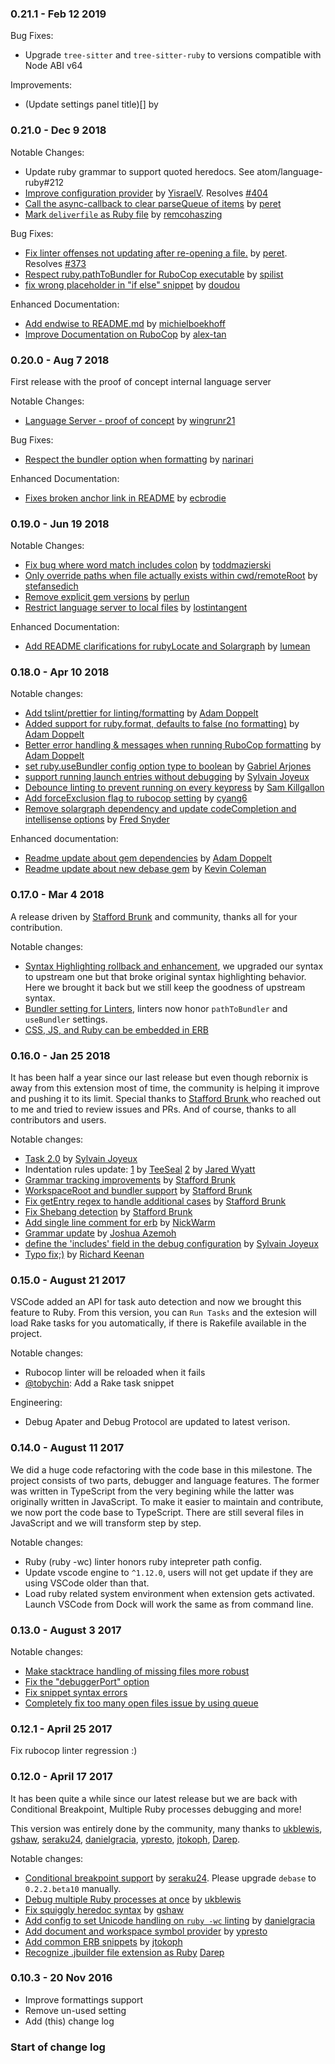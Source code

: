 ### 0.21.1 - Feb 12 2019

Bug Fixes:
* Upgrade `tree-sitter` and `tree-sitter-ruby` to versions compatible with Node ABI v64

Improvements:
* (Update settings panel title)[] by [](https://github.com/rubyide/vscode-ruby/commits?author=vnbrs)

### 0.21.0 - Dec 9 2018

Notable Changes:
* Update ruby grammar to support quoted heredocs. See atom/language-ruby#212
* [Improve configuration provider](https://github.com/rubyide/vscode-ruby/pull/408) by [YisraelV](https://github.com/YisraelV). Resolves [#404](https://github.com/rubyide/vscode-ruby/issues/404)
* [Call the async-callback to clear parseQueue of items](https://github.com/rubyide/vscode-ruby/pull/399) by [peret](https://github.com/peret)
* [Mark `deliverfile` as Ruby file](https://github.com/rubyide/vscode-ruby/pull/395) by [remcohaszing](https://github.com/remcohaszing)

Bug Fixes:
* [Fix linter offenses not updating after re-opening a file.](https://github.com/rubyide/vscode-ruby/pull/409) by [peret](https://github.com/peret). Resolves [#373](https://github.com/rubyide/vscode-ruby/issues/373)
* [Respect ruby.pathToBundler for RuboCop executable](https://github.com/rubyide/vscode-ruby/pull/407) by [spilist](https://github.com/spilist)
* [fix wrong placeholder in "if else" snippet](https://github.com/rubyide/vscode-ruby/pull/272) by [doudou](https://github.com/doudou)

Enhanced Documentation:
* [Add endwise to README.md](https://github.com/rubyide/vscode-ruby/pull/401) by [michielboekhoff](https://github.com/michielboekhoff)
* [Improve Documentation on RuboCop](https://github.com/rubyide/vscode-ruby/pull/384) by [alex-tan](https://github.com/alex-tan)

### 0.20.0 - Aug 7 2018
First release with the proof of concept internal language server

Notable Changes:
* [Language Server - proof of concept](https://github.com/rubyide/vscode-ruby/pull/366) by [wingrunr21](https://github.com/wingrunr21)

Bug Fixes:
* [Respect the bundler option when formatting](https://github.com/rubyide/vscode-ruby/pull/357) by [narinari](https://github.com/narinari)

Enhanced Documentation:
* [Fixes broken anchor link in README](https://github.com/rubyide/vscode-ruby/pull/362) by [ecbrodie](https://github.com/ecbrodie)

### 0.19.0 - Jun 19 2018
Notable Changes:
* [Fix bug where word match includes colon](https://github.com/rubyide/vscode-ruby/pull/353) by [toddmazierski](https://github.com/toddmazierski)
* [Only override paths when file actually exists within cwd/remoteRoot](https://github.com/rubyide/vscode-ruby/pull/350) by [stefansedich](https://github.com/stefansedich)
* [Remove explicit gem versions](https://github.com/rubyide/vscode-ruby/pull/334) by [perlun](https://github.com/perlun)
* [Restrict language server to local files](https://github.com/rubyide/vscode-ruby/pull/326) by [lostintangent](https://github.com/lostintangent)

Enhanced Documentation:
* [Add README clarifications for rubyLocate and Solargraph](https://github.com/rubyide/vscode-ruby/pull/340) by [lumean](https://github.com/lumean)


### 0.18.0 - Apr 10 2018

Notable changes:
* [Add tslint/prettier for linting/formatting](https://github.com/rubyide/vscode-ruby/pull/299) by [Adam Doppelt](https://github.com/gurgeous)
* [Added support for ruby.format, defaults to false (no formatting)](https://github.com/rubyide/vscode-ruby/pull/298) by [Adam Doppelt](https://github.com/gurgeous)
* [Better error handling & messages when running RuboCop formatting](https://github.com/rubyide/vscode-ruby/pull/297) by [Adam Doppelt](https://github.com/gurgeous)
* [set ruby.useBundler config option type to boolean](https://github.com/rubyide/vscode-ruby/commit/399a614a6708c455824ca75bf184d5093aa1749d) by [Gabriel Arjones](https://github.com/g-arjones)
* [support running launch entries without debugging](https://github.com/rubyide/vscode-ruby/pull/266) by [Sylvain Joyeux](https://github.com/doudou)
* [Debounce linting to prevent running on every keypress](https://github.com/rubyide/vscode-ruby/pull/264) by [Sam Killgallon](https://github.com/Sam-Killgallon)
* [Add forceExclusion flag to rubocop setting](https://github.com/rubyide/vscode-ruby/pull/217) by [cyang6](https://github.com/cyang6)
* [Remove solargraph dependency and update codeCompletion and intellisense options](https://github.com/rubyide/vscode-ruby/pull/309) by [Fred Snyder](https://github.com/castwide)

Enhanced documentation:
* [Readme update about gem dependencies](https://github.com/rubyide/vscode-ruby/pull/327) by [Adam Doppelt](https://github.com/gurgeous)
* [Readme update about new debase gem](https://github.com/rubyide/vscode-ruby/pull/313) by [Kevin Coleman](https://github.com/KevinColemanInc)

### 0.17.0 - Mar 4 2018
A release driven by [Stafford Brunk](https://github.com/wingrunr21) and community, thanks all for your contribution.

Notable changes:
* [Syntax Highlighting rollback and enhancement](https://github.com/rubyide/vscode-ruby/pull/279), we upgraded our syntax to upstream one but that broke original syntax highlighting behavior. Here we brought it back but we still keep the goodness of upstream syntax.
* [Bundler setting for Linters](https://github.com/rubyide/vscode-ruby/commit/1be81cc75e56fd31da18d6d5bfca2f9cef35dd5e), linters now honor `pathToBundler` and `useBundler` settings.
* [CSS, JS, and Ruby can be embedded in ERB](https://github.com/rubyide/vscode-ruby/commit/1af8efb72591b575cf7468aa309ae9691632071d)

### 0.16.0 - Jan 25 2018
It has been half a year since our last release but even though rebornix is away from this extension most of time, the community is helping it improve and pushing it to its limit. Special thanks to [Stafford Brunk
](https://github.com/wingrunr21) who reached out to me and tried to review issues and PRs. And of course, thanks to all contributors and users.

Notable changes:
* [Task 2.0](https://github.com/rubyide/vscode-ruby/pull/244) by [Sylvain Joyeux](https://github.com/doudou)
* Indentation rules update: [1](https://github.com/rubyide/vscode-ruby/pull/231) by [TeeSeal](https://github.com/TeeSeal) [2](https://github.com/rubyide/vscode-ruby/pull/223) by [Jared Wyatt](https://github.com/wyattisimo)
* [Grammar tracking improvements](https://github.com/rubyide/vscode-ruby/pull/242) by [Stafford Brunk](https://github.com/wingrunr21)
* [WorkspaceRoot and bundler support](https://github.com/rubyide/vscode-ruby/pull/232) by [Stafford Brunk](https://github.com/wingrunr21)
* [Fix getEntry regex to handle additional cases](https://github.com/rubyide/vscode-ruby/pull/250) by [Stafford Brunk](https://github.com/wingrunr21)
* [Fix Shebang detection](https://github.com/rubyide/vscode-ruby/pull/249) by [Stafford Brunk](https://github.com/wingrunr21)
* [Add single line comment for erb](https://github.com/rubyide/vscode-ruby/pull/224) by [NickWarm](https://github.com/NickWarm)
* [Grammar update](https://github.com/rubyide/vscode-ruby/pull/199) by [Joshua Azemoh](https://github.com/azemoh)
* [define the 'includes' field in the debug configuration](https://github.com/rubyide/vscode-ruby/pull/243) by [Sylvain Joyeux](https://github.com/doudou)
* [Typo fix;)](https://github.com/rubyide/vscode-ruby/pull/204) by [Richard Keenan](https://github.com/richkeenan)

### 0.15.0 - August 21 2017
VSCode added an API for task auto detection and now we brought this feature to Ruby. From this version, you can `Run Tasks` and the extesion will load Rake tasks for you automatically, if there is Rakefile available in the project.

Notable changes:
* Rubocop linter will be reloaded when it fails
* [@tobychin](https://github.com/tobychin): Add a Rake task snippet

Engineering:
* Debug Apater and Debug Protocol are updated to latest verison.

### 0.14.0 - August 11 2017
We did a huge code refactoring with the code base in this milestone. The project consists of two parts, debugger and language features. The former was written in TypeScript from the very begining while the latter was originally written in JavaScript. To make it easier to maintain and contribute, we now port the code base to TypeScript. There are still several files in JavaScript and we will transform step by step.

Notable changes:
* Ruby (ruby -wc) linter honors ruby intepreter path config.
* Update vscode engine to `^1.12.0`, users will not get update if they are using VSCode older than that.
* Load ruby related system environment when extension gets activated. Launch VSCode from Dock will work the same as from command line.

### 0.13.0 - August 3 2017
Notable changes:
* [Make stacktrace handling of missing files more robust](https://github.com/rubyide/vscode-ruby/pull/145)
* [Fix the "debuggerPort" option](https://github.com/rubyide/vscode-ruby/pull/148)
* [Fix snippet syntax errors](https://github.com/rubyide/vscode-ruby/pull/168)
* [Completely fix too many open files issue by using queue](https://github.com/rubyide/vscode-ruby/pull/178)

### 0.12.1 - April 25 2017
Fix rubocop linter regression :)

### 0.12.0 - April 17 2017
It has been quite a while since our latest release but we are back with Conditional Breakpoint, Multiple Ruby processes debugging and more!

This version was entirely done by the community, many thanks to [ukblewis](https://github.com/ukblewis), [gshaw](https://github.com/gshaw), [seraku24](https://github.com/seraku24), [danielgracia](https://github.com/danielgracia), [ypresto](https://github.com/ypresto), [jtokoph](https://github.com/jtokoph), [Darep](https://github.com/Darep).

Notable changes:
* [Conditional breakpoint support](https://github.com/rubyide/vscode-ruby/commit/6c7311dbccb562f8a90a433417ce63856852310b) by [seraku24](https://github.com/seraku24). Please upgrade `debase` to `0.2.2.beta10` manually.
* [Debug multiple Ruby processes at once](https://github.com/rubyide/vscode-ruby/pull/127) by [ukblewis](https://github.com/ukblewis)
* [Fix squiggly heredoc syntax](https://github.com/rubyide/vscode-ruby/commit/6d4dcc2528308d6640908c0ed5f6d32f3af44e7b) by [gshaw](https://github.com/gshaw)
* [Add config to set Unicode handling on `ruby -wc` linting](https://github.com/rubyide/vscode-ruby/commit/9c6ab8ec7064400892078faa1ea147dac64039cc) by [danielgracia](https://github.com/danielgracia)
* [Add document and workspace symbol provider](https://github.com/rubyide/vscode-ruby/pull/107) by [ypresto](https://github.com/ypresto)
* [Add common ERB snippets](https://github.com/rubyide/vscode-ruby/commit/e9c8dc54f022a5848995d868494e96095e6a3638) by [jtokoph](https://github.com/jtokoph)
* [Recognize .jbuilder file extension as Ruby](https://github.com/rubyide/vscode-ruby/commit/b5cfd97758700a5718db276e4707c1f4bf0a2a9d) [Darep](https://github.com/Darep)

### 0.10.3 - 20 Nov 2016
* Improve formattings support
* Remove un-used setting
* Add (this) change log

### Start of change log
